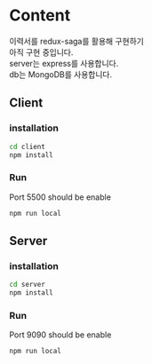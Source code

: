 # Content
이력서를 redux-saga를 활용해 구현하기  
아직 구현 중입니다.  
server는 express를 사용합니다.  
db는 MongoDB를 사용합니다.  

## Client
### installation
```bash
cd client
npm install
```
### Run
Port 5500 should be enable
```bash
npm run local
```
## Server
### installation
```bash
cd server
npm install
```
### Run
Port 9090 should be enable
```bash
npm run local
```
